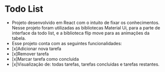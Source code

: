 # Todo List
- Projeto desenvolvido em React com o intuito de fixar os conhecimentos. Nesse projeto foram utilizadas as bibliotecas Material Ui, para a parte de interface da todo list, e a biblioteca flip move para as animações da tabela.
- Esse projeto conta com as seguintes funcionalidades:
- [x]Adicionar nova tarefa
- [x]Remover tarefa
- [x]Marcar tarefa como concluida
- [x]Visualização de: todas tarefas, tarefas concluidas e tarefas restantes. 
